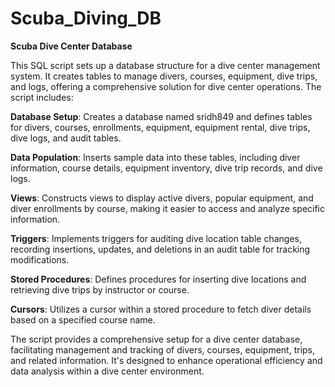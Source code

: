 # Scuba_Diving_DB
**Scuba Dive Center Database**

This SQL script sets up a database structure for a dive center management system. It creates tables to manage divers, courses, equipment, dive trips, and logs, offering a comprehensive solution for dive center operations. The script includes:

**Database Setup**: Creates a database named sridh849 and defines tables for divers, courses, enrollments, equipment, equipment rental, dive trips, dive logs, and audit tables.

**Data Population**: Inserts sample data into these tables, including diver information, course details, equipment inventory, dive trip records, and dive logs.

**Views**: Constructs views to display active divers, popular equipment, and diver enrollments by course, making it easier to access and analyze specific information.

**Triggers**: Implements triggers for auditing dive location table changes, recording insertions, updates, and deletions in an audit table for tracking modifications.

**Stored Procedures**: Defines procedures for inserting dive locations and retrieving dive trips by instructor or course.

**Cursors**: Utilizes a cursor within a stored procedure to fetch diver details based on a specified course name.

The script provides a comprehensive setup for a dive center database, facilitating management and tracking of divers, courses, equipment, trips, and related information. It's designed to enhance operational efficiency and data analysis within a dive center environment.
